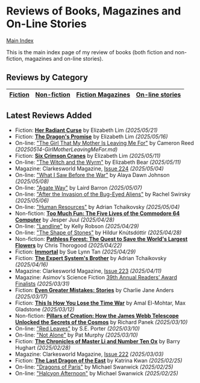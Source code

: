 # Reviews of Books, Magazines and On-Line Stories

[Main Index](../README.md)

This is the main index page of my review of books (both fiction and non-fiction, magazines and on-line stories).

## Reviews by Category

| [Fiction](fiction/README.md) | [Non-fiction](nonfiction/README.md) | [Fiction Magazines](magazines/README.md) | [On-line stories](online/README.md) |
| ---------------------------- | ----------------------------------- | ---------------------------------------- | ----------------------------------- |

## Latest Reviews Added

- Fiction: [**Her Radiant Curse**](fiction/2025/20250521-HerRadiantCurse.md) by Elizabeth Lim *(2025/05/21)*
- Fiction: [**The Dragon's Promise**](fiction/2025/20250516-DragonsPromise.md) by Elizabeth Lim *(2025/05/16)*
- On-line: ["The Girl That My Mother Is Leaving Me For"](online/2025/20250514-GirlMotherLeavingMeFor.md) by Cameron Reed *(20250514-GirlMotherLeavingMeFor.md)*
- Fiction: [**Six Crimson Cranes**](fiction/2025/20250511-SixCrimsonCranes.md) by Elizabeth Lim *(2025/05/11)*
- On-line: ["The Witch and the Wyrm"](online/2025/20250511-WitchWyrm.md) by Elizabeth Bear *(2025/05/11)*
- Magazine: Clarkesworld Magazine, [Issue 224](magazines/Clarkesworld/20250504-Clarkesworld224.md) *(2025/05/04)*
- On-line: ["What I Saw Before the War"](online/2025/20250508-SawBeforeWar.md) by Alaya Dawn Johnson *(2025/05/08)*
- On-line: ["Agate Way"](online/2025/20250507-AgateWay.md) by Laird Barron *(2025/05/07)*
- On-line: ["After the Invasion of the Bug-Eyed Aliens"](online/2025/20250506-AfterInvasionBugEyedAliens.md) by Rachel Swirsky *(2025/05/06)*
- On-line: ["Human Resources"](online/2025/20250504-HumanResources.md) by Adrian Tchaikovsky *(2025/05/04)*
- Non-fiction: [**Too Much Fun: The Five Lives of the Commodore 64 Computer**](nonfiction/2025/20250428-TooMuchFun.md) by Jesper Juul *(2025/04/28)*
- On-line: ["Landline"](online/2025/20250429-Landline.md) by Kelly Robson *(2025/04/29)*
- On-line: ["The Shape of Stones"](online/2025/20250428-ShapeStones.md) by Hildur Knútsdóttir *(2025/04/28)*
- Non-fiction: [**Pathless Forest: The Quest to Save the World's Largest Flowers**](nonfiction/2025/20250422-PathlessForest.md) by Chris Thorogood *(2025/04/22)*
- Fiction: [**Immortal**](fiction/2025/20250429-Immortal.md) by Sue Lynn Tan *(2025/04/29)*
- Fiction: [**The Expert System's Brother**](fiction/2025/20250416-ExpertSystemBrother.md) by Adrian Tchaikovsky *(2025/04/16)*
- Magazine: Clarkesworld Magazine, [Issue 223](magazines/Clarkesworld/20250411-Clarkesworld223.md) *(2025/04/11)*
- Magazine: Asimov's Science Fiction [39th Annual Readers’ Award Finalists](magazines/AsimovsScienceFiction/20250331-39ReadersAwardFinalist.md) *(2025/03/31)*
- Fiction: [**Even Greater Mistakes: Stories**](fiction/2025/20250317-EvenGreaterMistakes.md) by Charlie Jane Anders *(2025/03/17)*
- Fiction: [**This Is How You Lose the Time War**](fiction/2025/20250312-HowLoseTimeWar.md) by Amal El-Mohtar, Max Gladstone *(2025/03/12)*
- Non-fiction: [**Pillars of Creation: How the James Webb Telescope Unlocked the Secrets of the Cosmos**](nonfiction/2025/20250310-PillarsOfCreation.md) by Richard Panek *(2025/03/10)*
- On-line: ["Red Leaves"](online/2025/20250310-RedLeaves.md) by S.E. Porter *(2025/03/10)*
- On-line: ["Not Alone"](online/2025/20250310-NotAlone.md) by Pat Murphy *(2025/03/10)*
- Fiction: [**The Chronicles of Master Li and Number Ten Ox**](fiction/2025/20250228-ChroniclesMasterLiNumberTenOx.md) by Barry Hughart *(2025/02/28)*
- Magazine: Clarkesworld Magazine, [Issue 222](magazines/Clarkesworld/20250303-Clarkesworld222.md) *(2025/03/03)*
- Fiction: [**The Last Dragon of the East**](fiction/2025/20250225-LastDragonEast.md) by Katrina Kwan *(2025/02/25)*
- On-line: ["Dragons of Paris"](online/2025/20250225-DragonsParis.md) by Michael Swanwick *(2025/02/25)*
- On-line: ["Halcyon Afternoon"](online/2025/20250225-HalcyonAfternoon.md) by Michael Swanwick *(2025/02/25)*
